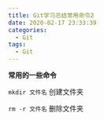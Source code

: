 ```yaml
---
title: Git学习总结常用命令2
date: 2020-02-17 23:33:39
categories:
  - Git
tags: 
  - Git
---
```


**常用的一些命令**

<code>mkdir 文件名</code>  创建文件夹

<code>rm -r 文件名</code>  删除文件夹
